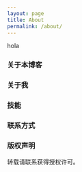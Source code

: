 ```yaml
---
layout: page
title: About
permalink: /about/
---
```

hola

### 关于本博客


### 关于我
### 技能


### 联系方式

### 版权声明
转载请联系获得授权许可。
